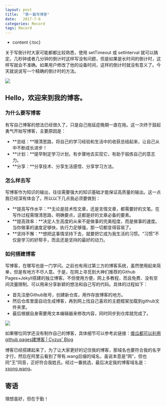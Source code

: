 ```yaml
---
layout: post
title:  "第一篇写博客"
date:   2017-7-6
categories: Record
tags: Record
---
```

* content
{:toc}

关于写倒计时大家可能都都比较熟悉，使用 setTimeout 或 setInterval 就可以搞定。几秒钟或者几分钟的倒计时这样写没有问题，但是如果是长时间的倒计时，这样写就会不准确。如果用户修改了他的设备时间，这样的倒计时就没有意义了。今天就说说写一个精确的倒计时的方法。

![](https://img.alicdn.com/tfs/TB18QnlOpXXXXcVXpXXXXXXXXXX-388-256.png)



## Hello，欢迎来到我的博客。

### 为什么要写博客

有写自己博客的想法已经很久了，只是自己拖延症晚期一直在拖。这一次终于鼓起勇气开始写博客，主要原因是： 

- **总结：**理清思路，将自己的学习经验和生活中的收获总结起来，让自己从中不断成长进步！
- **计划：**提早制定学习计划，有步骤地去实现它，有助于锻炼自己的意志力。
- **分享：**分享技术、分享生活感悟、分享学习方法。

### 怎么样去写

写博客作为知识的输出，往往需要强大的知识基础才能保证高质量的输出。这一点我已经深有体会了。所以以下几点我必须要做到：

- **提高写作水平：**无论是技术性文章，还是言情文章，都需要好的文笔。在写作过程需理清思路，明确要点，这都是好的文章必备的要素。
- **提高效率：**决定人生高度的从来不是做事的完美程度，而是做事的速度。当你做事的速度足够快，执行力足够强，那一切都变得容易了。
- **坚持不懈：**想把这事情坚持下去，就要把它成为我生活的习惯。“习惯”不仅是学习的好帮手，而且还是坚持的最好的动力。

### 如何搭建博客

写博客，在哪写也是一门学问。之前也有用过第三方的博客系统，虽然使用起来简单，但是有地方不尽人意。于是，在网上寻觅到大神们推荐的Github Pages+Jekyll搭建的独立博客。不但使用方便，网上多教程，而且免费、没有空间流量限制，可以用来分享新颖的想法和自己写的代码。具体的过程如下：

- 首先注册Github账号，创建新仓库，用作存放博客的地方。
- 然后仓库里面自动生成博客，再到网上找自己喜欢的主题框架加载到github文件夹里。
- 最后根据自身需要用文本编辑器来修改内容，同时同步到仓库就完成了。


![](http://image.jiantuku.com/17-7-10/5346710.jpg?attname=file_1499664867328_d896.jpg&e=1499665210&token=el7kgPgYzpJoB23jrChWJ2gV3HpRl0VCzFn8rKKv:kiIoEK82BEBrGJ2MPQuCwECYezg=)


如果哪位同学还没有制作自己的博客，具体细节可以参考此链接：[傻瓜都可以利用github pages建博客 | Cyzus' Blog]( http://www.jianshu.com/p/d658ba3b4351) 


博客已经搭建起来了，为了让大家更好的记住我的博客，那域名也要符合我的名字才行，然后在阿里云看到了带有.wang后缀的域名，虽说本意是“网”，但也同“王”同音，正好符合我姓氏。经过一番挑选，最后决定我的博客域名是：[xsong.wang](xsong.wang)。


## 寄语

理想虽好，但在于勤！